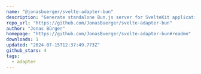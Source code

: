 ```yaml
---
name: "@jonasbuerger/svelte-adapter-bun"
description: "Generate standalone Bun.js server for SvelteKit applications."
repo_url: "https://github.com/JonasBuerger/svelte-adapter-bun"
author: "Jonas Bürger"
homepage: "https://github.com/JonasBuerger/svelte-adapter-bun#readme"
downloads: 1
updated: "2024-07-15T12:37:49.773Z"
github_stars: 4
tags: 
  - adapter
---
```

